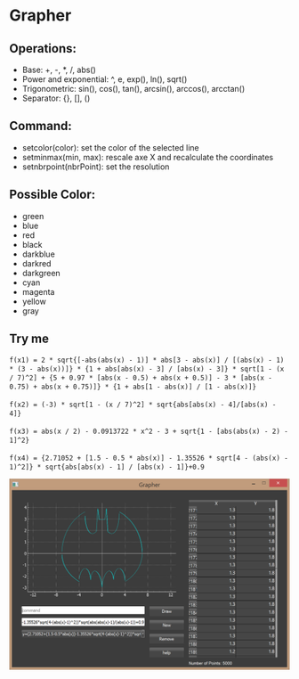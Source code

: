 # Grapher

## Operations:
*  Base: +, -, \*, /, abs()
*  Power and exponential: ^, e, exp(), ln(), sqrt()
*  Trigonometric: sin(), cos(), tan(), arcsin(), arccos(), arcctan()
*  Separator: {}, [], ()

## Command:
*  setcolor(color): set the color of the selected line
*  setminmax(min, max): rescale axe X and recalculate the coordinates
*  setnbrpoint(nbrPoint): set the resolution

## Possible Color:
* green
* blue
* red
* black
* darkblue
* darkred
* darkgreen
* cyan
* magenta
* yellow
* gray

## Try me
```
f(x1) = 2 * sqrt{[-abs(abs(x) - 1)] * abs[3 - abs(x)] / [(abs(x) - 1) * (3 - abs(x))]} * {1 + abs[abs(x) - 3] / [abs(x) - 3]} * sqrt[1 - (x / 7)^2] + {5 + 0.97 * [abs(x - 0.5) + abs(x + 0.5)] - 3 * [abs(x - 0.75) + abs(x + 0.75)]} * {1 + abs[1 - abs(x)] / [1 - abs(x)]}

f(x2) = (-3) * sqrt[1 - (x / 7)^2] * sqrt{abs[abs(x) - 4]/[abs(x) - 4]}

f(x3) = abs(x / 2) - 0.0913722 * x^2 - 3 + sqrt{1 - [abs(abs(x) - 2) - 1]^2}

f(x4) = {2.71052 + [1.5 - 0.5 * abs(x)] - 1.35526 * sqrt[4 - (abs(x) - 1)^2]} * sqrt{abs[abs(x) - 1] / [abs(x) - 1]}+0.9
```

<img src="https://github.com/nathanLoretan/Grapher/blob/master/Figures/screenshot.PNG">
